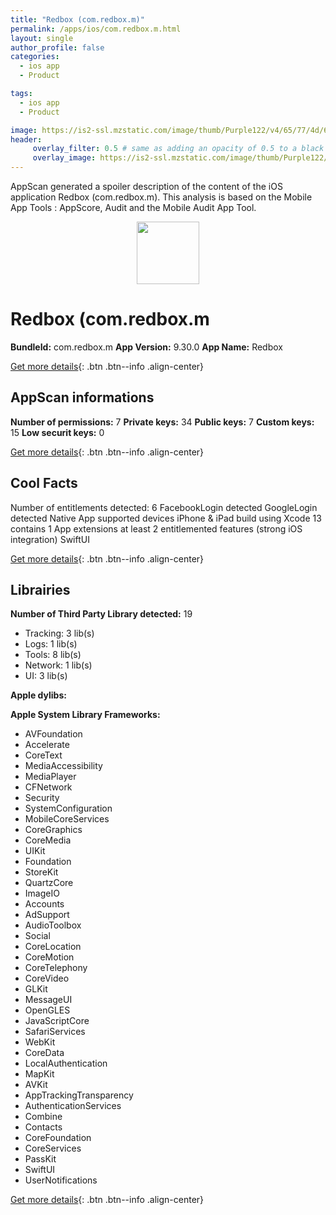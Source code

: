 ```yaml
---
title: "Redbox (com.redbox.m)"
permalink: /apps/ios/com.redbox.m.html
layout: single
author_profile: false
categories: 
  - ios app 
  - Product 

tags: 
  - ios app 
  - Product 

image: https://is2-ssl.mzstatic.com/image/thumb/Purple122/v4/65/77/4d/65774da1-1c54-4050-0210-0235a3447ec3/AppIcon-1x_U007emarketing-0-10-0-85-220.png/512x512bb.jpg
header: 
     overlay_filter: 0.5 # same as adding an opacity of 0.5 to a black background
     overlay_image: https://is2-ssl.mzstatic.com/image/thumb/Purple122/v4/65/77/4d/65774da1-1c54-4050-0210-0235a3447ec3/AppIcon-1x_U007emarketing-0-10-0-85-220.png/512x512bb.jpg
---
```

AppScan generated a spoiler description of the content of the iOS application Redbox (com.redbox.m). This analysis is based on the Mobile App Tools : AppScore, Audit and the Mobile Audit App Tool.

  
  
<div style="text-align: center;"><img src="https://is2-ssl.mzstatic.com/image/thumb/Purple122/v4/65/77/4d/65774da1-1c54-4050-0210-0235a3447ec3/AppIcon-1x_U007emarketing-0-10-0-85-220.png/512x512bb.jpg" width="100" height="100"></div>  
  
# Redbox (com.redbox.m

**BundleId:** com.redbox.m
**App Version:** 9.30.0
**App Name:** Redbox


[Get more details](/pricing.html){: .btn .btn--info .align-center}  
  
## AppScan informations 

**Number of permissions:** 7
**Private keys:** 34
**Public keys:** 7
**Custom keys:** 15
**Low securit keys:** 0
  
[Get more details](/pricing.html){: .btn .btn--info .align-center}

## Cool Facts

Number of entitlements detected: 6
FacebookLogin detected
GoogleLogin detected
Native App
supported devices iPhone & iPad
build using Xcode 13
contains 1 App extensions
at least 2 entitlemented features (strong iOS integration)
SwiftUI
  
[Get more details](/pricing.html){: .btn .btn--info .align-center}

## Librairies 
**Number of Third Party Library detected:** 19
- Tracking: 3 lib(s)
- Logs: 1 lib(s)
- Tools: 8 lib(s)
- Network: 1 lib(s)
- UI: 3 lib(s)

**Apple dylibs:**


**Apple System Library Frameworks:**
- AVFoundation
- Accelerate
- CoreText
- MediaAccessibility
- MediaPlayer
- CFNetwork
- Security
- SystemConfiguration
- MobileCoreServices
- CoreGraphics
- CoreMedia
- UIKit
- Foundation
- StoreKit
- QuartzCore
- ImageIO
- Accounts
- AdSupport
- AudioToolbox
- Social
- CoreLocation
- CoreMotion
- CoreTelephony
- CoreVideo
- GLKit
- MessageUI
- OpenGLES
- JavaScriptCore
- SafariServices
- WebKit
- CoreData
- LocalAuthentication
- MapKit
- AVKit
- AppTrackingTransparency
- AuthenticationServices
- Combine
- Contacts
- CoreFoundation
- CoreServices
- PassKit
- SwiftUI
- UserNotifications


  
[Get more details](/pricing.html){: .btn .btn--info .align-center}


